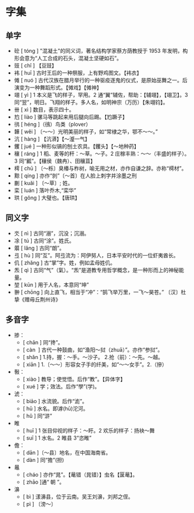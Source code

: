 # 字集

## 单字

- 砼 [ tóng ] "混凝土"的同义词，著名结构学家蔡方荫教授于 1953 年发明，构形会意为“人工合成的石头，混凝土坚硬如石”。
- 豉 [ chǐ ] 【豆豉】
- 袆 [ huī ] 古时王后的一种祭服，上有野鸡图文。【袆衣】
- 傩 [ nuó ] 古代汉族在腊月举行的一种驱疫逐鬼的仪式，是原始巫舞之一。后演变为一种舞蹈形式。【傩戏】【傩神】
- 翊 [ yì ] 1 本义是飞的样子，罕用。2 通“翼”辅佐，帮助：【辅翊】，【翊卫】。3 同“翌”，明日。飞翔的样子。多人名，如明神宗（万历）【朱翊钧】。
- 卌 [ xì ] 数目，表示四十。
- 尥 [ liào ] 骡马等跳起来用后腿向后踢。【尥蹶子】
- 鸻 [ héng ]（鴴）鸟类（plover）
- 韡 [ wěi ] 〔～～〕光明美丽的样子，如“常棣之华，鄂不～～。”
- 沆 [ hàng ] 【沆漭】【～瀣一气】
- 钁 [ jué ] 一种形似镐的刨土农具。【钁头】【～地种药】
- 穰 [ ráng ] 1 稻、麦等的秆：～草。～子。2 庄稼丰熟：～～（丰盛的样子）。3 同“瓤”。【穰侯（魏冉）、田穰苴】
- 樗 [ chū ] 〔～栎〕臭椿与柞树，喻无用之材，亦作自谦之辞。亦称“樗材”。
- 黥 [ qíng ] 亦作“剠”〔～首〕在人脸上刺字并涂墨之刑
- 蒯 [ kuǎi ] 〔～草〕; 姓。
- 栾 [ luán ] 落叶乔木,“栾华”
- 珙 [ gǒng ] 大璧也。【唐珙】

## 同义字

- 氼 [ nì ] 古同“溺”，沉没；沉溺。
- 凃 [ tú ] 古同“涂”。姓氏。
- 朤 [ lǎng ] 古同“朗”。
- 弖 [ hù ] 同“互”。阿弖流为：阿伊努人，日本平安时代的一位虾夷酋长。
- 仉 [ zhǎng ] 古“掌”字。姓，例如孟母姓仉。
- 炁 [ qì ] 古同“气”（氣）。“炁”是道教专用哲学概念，是一种形而上的神秘能量。
- 堃 [ kūn ] 用于人名，本意同“坤”
- 翀 [ chōng ] 向上直飞，相当于“冲”：“鹄飞举万里，一飞～昊苍。” 〔汉〕杜挚《赠毋丘荆州诗》

## 多音字

- 掺：
  - [ chān ] 同“搀”。
  - [ càn  ] 古代一种鼓曲，如“渔阳～挝（zhuā）”。亦作“参挝”。
  - [ shǎn ] 1.持，握：～手。～沙子。 2.抢（前）：～先。～越。
  - [ xiān ] 1.〔～～〕形容女子手的纤美，如“～～女手”。2.（摻）
- 斅：
  - [ xiào ] 教导；使觉悟。后作“教”。【异体字】
  - [ xué ] 学；效法。后作“學”(学)。
- 淲：
  - [ biāo ] 水流貌。后作“滮”。
  - [ hū ] 水名。即滹(hū)沱河。
  - [ hǔ ] 同“滸”
- 睢
  - [ huī ] 1 张目仰视的样子：～盱。2 欢乐的样子：扬袂～舞
  - [ suī ] 1 水名。2 睢县 3“恣睢”
- 儋：
  - [ dān ]〔～县〕地名，在中国海南省。
  - [ dàn ] 同“擔”(担)
- 鼂
  - [ cháo ] 亦作“晁”。【鼌错（晁错）】虫名【匽鼌】。
  - [ zhāo ]通“ 朝 ”。
- 濞
  - [ bì ] 漾濞县，位于云南。吴王刘濞，刘邦之侄。
  - [ pì ] 〔滂～〕

